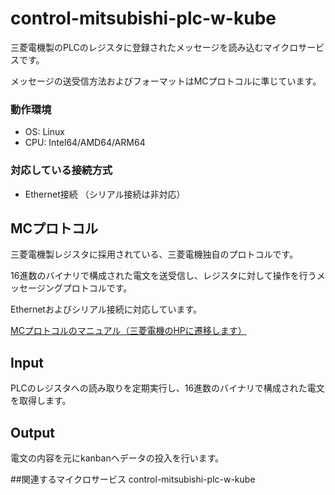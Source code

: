 # control-mitsubishi-plc-w-kube
三菱電機製のPLCのレジスタに登録されたメッセージを読み込むマイクロサービスです。

メッセージの送受信方法およびフォーマットはMCプロトコルに準じています。

### 動作環境

* OS: Linux
* CPU: Intel64/AMD64/ARM64

### 対応している接続方式
* Ethernet接続 （シリアル接続は非対応）

## MCプロトコル
三菱電機製レジスタに採用されている、三菱電機独自のプロトコルです。

16進数のバイナリで構成された電文を送受信し、レジスタに対して操作を行うメッセージングプロトコルです。

Ethernetおよびシリアル接続に対応しています。

[MCプロトコルのマニュアル（三菱電機のHPに遷移します）](https://www.mitsubishielectric.co.jp/fa/download/search.do?mode=keymanual&q=sh080003)


## Input
PLCのレジスタへの読み取りを定期実行し、16進数のバイナリで構成された電文を取得します。

## Output
電文の内容を元にkanbanへデータの投入を行います。

##関連するマイクロサービス
control-mitsubishi-plc-w-kube